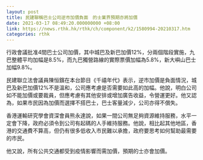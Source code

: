 ```yaml
---
layout: post
title: 民建聯稱巴士公司逆市加價負面　的士業界預期亦將加價
date: 2021-03-17 08:49:20.000000000 +08:00
link: https://news.rthk.hk/rthk/ch/component/k2/1580994-20210317.htm
categories: rthk
---
```


行政會議批准4間巴士公司加價，其中城巴及新巴加價12%，分兩個階段實施，九巴整體平均加幅是8.5%，而九巴獨營路線的實際票價加幅為5.8%，新大嶼山巴士加幅9.8%。

民建聯立法會議員陳恒鑌在本台節目《千禧年代》表示，逆市加價是負面情況，城巴及新巴加價12%不是溫和，公司應考慮是否需要如此高的加幅。他說，明白公司如不能加價或要裁員，但應考慮有其他安排或增加廣告收益，令營運更好。他又認為，如果市民因為加價而選擇不搭巴士，巴士客量減少，公司亦得不償失。

香港運輸研究學會資深會員熊永達說，如果一間公司無足夠資源維持服務，水平一定會下降，政府必須令到公司有起碼的人手維持服務。他說，相比起其他地區，香港的交通費不算高，但仍有很多低收入市民難以承擔，政府要思考如何幫助最需要的市民。

他又說，所有公共交通都受到疫情影響而需加價，預期的士亦會加價。
